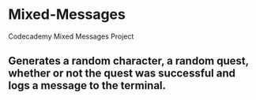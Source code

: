 # Mixed-Messages
Codecademy Mixed Messages Project
## Generates a random character, a random quest, whether or not the quest  was successful and logs a message to the terminal.
